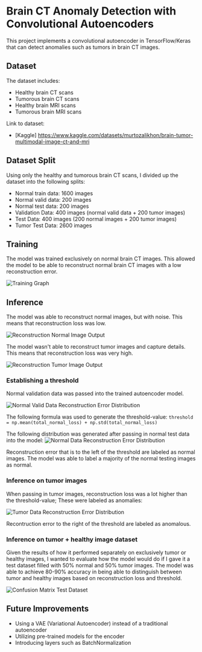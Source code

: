# Brain CT Anomaly Detection with Convolutional Autoencoders

This project implements a convolutional autoencoder in TensorFlow/Keras that can detect anomalies such as tumors in brain CT images.

## Dataset

The dataset includes:
- Healthy brain CT scans
- Tumorous brain CT scans
- Healthy brain MRI scans
- Tumorous brain MRI scans

Link to dataset:
- [Kaggle] https://www.kaggle.com/datasets/murtozalikhon/brain-tumor-multimodal-image-ct-and-mri

## Dataset Split
Using only the healthy and tumorous brain CT scans, I divided up the dataset into the following splits:
- Normal train data: 1600 images
- Normal valid data: 200 images
- Normal test data: 200 images
- Validation Data: 400 images (normal valid data + 200 tumor images)
- Test Data: 400 images (200 normal images + 200 tumor images)
- Tumor Test Data: 2600 images

## Training
The model was trained exclusively on normal brain CT images. This allowed the model to be able to reconstruct normal brain CT images with a low reconstruction error.

![Training Graph](assets/train_results.png)

## Inference
The model was able to reconstruct normal images, but with noise. This means that reconstruction loss was low.

![Reconstruction Normal Image Output](assets/reconstruction_normal_img.png)

The model wasn't able to reconstruct tumor images and capture details. This means that reconstruction loss was very high.

![Reconstruction Tumor Image Output](assets/reconstruction_tumor_img.png)

### Establishing a threshold

Normal validation data was passed into the trained autoencoder model. 

![Normal Valid Data Reconstruction Error Distribution](assets/normal_valid_loss_distribution.png)

The following formula was used to generate the threshold-value: `threshold = np.mean(total_normal_loss) + np.std(total_normal_loss)`

The following distribution was generated after passing in normal test data into the model:
![Normal Data Reconstruction Error Distribution](assets/normal_test_loss_distribution.png)

Reconstruction error that is to the left of the threshold are labeled as normal images. The model was able to label a majority of the normal testing images as normal.

### Inference on tumor images

When passing in tumor images, reconstruction loss was a lot higher than the threshold-value; These were labeled as anomalies:

![Tumor Data Reconstruction Error Distribution](assets/tumor_loss_distribution.png)

Recontruction error to the right of the threshold are labeled as anomalous.

### Inference on tumor + healthy image dataset

Given the results of how it performed separately on exclusively tumor or healthy images, I wanted to evaluate how the model would do if I gave it a test dataset filled with 50% normal and 50% tumor images. The model was able to achieve 80-90% accuracy in being able to distinguish between tumor and healthy images based on reconstruction loss and threshold.

![Confusion Matrix Test Dataset](assets/cm_test_data.png)

## Future Improvements
- Using a VAE (Variational Autoencoder) instead of a traditional autoencoder
- Utilizing pre-trained models for the encoder
- Introducing layers such as BatchNormalization
